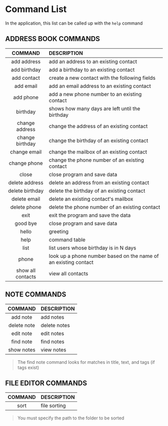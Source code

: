 # Command List

In the application, this list can be called up with the `help` command
<br>

## ADDRESS BOOK COMMANDS

|           COMMAND           | DESCRIPTION                                                     |
|:---------------------------:|:----------------------------------------------------------------|
|         add address         | add an address to an existing contact                           |
|        add birthday         | add a birthday to an existing contact                           |
|         add contact         | create a new contact with the following fields                  |
|          add email          | add an email address to an existing contact                     |
|          add phone          | add a new phone number to an existing contact                   |
|          birthday           | shows how many days are left until the birthday                 |
|       change address        | change the address of an existing contact                       |
|       change birthday       | change the birthday of an existing contact                      |
|        change email         | change the mailbox of an existing contact                       |
|        change phone         | change the phone number of an existing contact                  |
|            close            | close program and save data                                     |
|       delete address        | delete an address from an existing contact                      |
|       delete birthday       | delete the birthday of an existing contact                      |
|        delete email         | delete an existing contact's mailbox                            |
|        delete phone         | delete the phone number of an existing contact                  |
|            exit             | exit the program and save the data                              |
|          good bye           | close program and save data                                     |
|            hello            | greeting                                                        |
|            help             | command table                                                   |
|            list             | list users whose birthday is in N days                          |
|            phone            | look up a phone number based on the name of an existing contact |
|      show all contacts      | view all contacts                                               |


## NOTE COMMANDS

|   COMMAND   | DESCRIPTION  |
|:-----------:|:-------------|
|  add note   | add notes    |
| delete note | delete notes |
|  edit note  | edit notes   |
|  find note  | find notes   |
| show notes  | view notes   |

>The find note command looks for matches in title, text, and tags (if tags exist)

## FILE EDITOR COMMANDS

| COMMAND | DESCRIPTION                                      |
|:-------:|:-------------------------------------------------|
|  sort   | file sorting                                     |

> You must specify the path to the folder to be sorted

